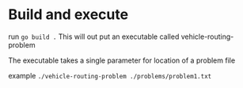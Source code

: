# Build and execute
run `go build .`
This will out put an executable called vehicle-routing-problem

The executable takes a single parameter for location of a problem file

example `./vehicle-routing-problem ./problems/problem1.txt`
